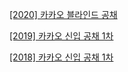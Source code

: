 
[[2020] 카카오 블라인드 공채](/2020/README.md)

[[2019] 카카오 신입 공채 1차](/2019/README.md)

[[2018] 카카오 신입 공채 1차](/2018/README.md)




